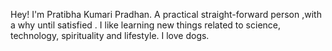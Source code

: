 Hey! I'm Pratibha Kumari Pradhan.
A practical straight-forward person ,with a why until satisfied . 
I like learning new things related to science, technology, spirituality and lifestyle.
I love dogs.
